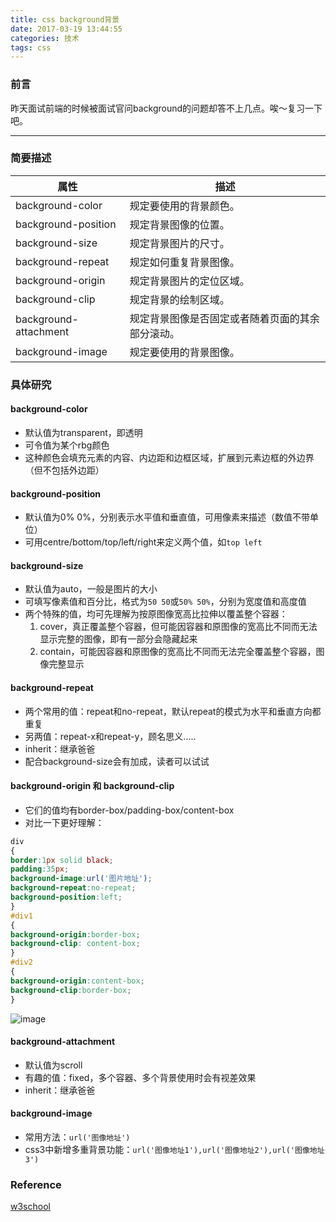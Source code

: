 ```yaml
---
title: css background背景
date: 2017-03-19 13:44:55
categories: 技术
tags: css
---
```


### 前言

昨天面试前端的时候被面试官问background的问题却答不上几点。唉～复习一下吧。

---

### 简要描述

属性 | 描述
---|---
background-color	  |  规定要使用的背景颜色。
background-position	  |  规定背景图像的位置。
background-size	      |  规定背景图片的尺寸。
background-repeat	  |  规定如何重复背景图像。
background-origin	  |  规定背景图片的定位区域。
background-clip	      |  规定背景的绘制区域。
background-attachment |	 规定背景图像是否固定或者随着页面的其余部分滚动。
background-image	  |  规定要使用的背景图像。

<!--more-->

### 具体研究

#### background-color 

- 默认值为transparent，即透明
- 可令值为某个rbg颜色
- 这种颜色会填充元素的内容、内边距和边框区域，扩展到元素边框的外边界（但不包括外边距）

#### background-position

- 默认值为0% 0%，分别表示水平值和垂直值，可用像素来描述（数值不带单位）
- 可用centre/bottom/top/left/right来定义两个值，如```top left```

#### background-size

- 默认值为auto，一般是图片的大小
- 可填写像素值和百分比，格式为```50 50```或```50% 50%```，分别为宽度值和高度值
- 两个特殊的值，均可先理解为按原图像宽高比拉伸以覆盖整个容器：
    1. cover，真正覆盖整个容器，但可能因容器和原图像的宽高比不同而无法显示完整的图像，即有一部分会隐藏起来
    2. contain，可能因容器和原图像的宽高比不同而无法完全覆盖整个容器，图像完整显示

#### background-repeat

- 两个常用的值：repeat和no-repeat，默认repeat的模式为水平和垂直方向都重复
- 另两值：repeat-x和repeat-y，顾名思义.....
- inherit：继承爸爸
- 配合background-size会有加成，读者可以试试

#### background-origin 和 background-clip

- 它们的值均有border-box/padding-box/content-box
- 对比一下更好理解：

```css
div
{
border:1px solid black;
padding:35px;
background-image:url('图片地址');
background-repeat:no-repeat;
background-position:left;
}
#div1
{
background-origin:border-box;
background-clip: content-box;
}
#div2
{
background-origin:content-box;
background-clip:border-box;
}
```

![image](http://note.youdao.com/yws/public/resource/113e0fe5a3b748ab7ad319ffa5af2995/xmlnote/WEB50f14979d6aca93e8e78c96a56aad7a7/WEBRESOURCEbef7b54677049f8d51251fb714a0b905/2292)

#### background-attachment

- 默认值为scroll
- 有趣的值：fixed，多个容器、多个背景使用时会有视差效果
- inherit：继承爸爸

#### background-image

- 常用方法：```url('图像地址')```
- css3中新增多重背景功能：```url('图像地址1'),url('图像地址2'),url('图像地址3')```

### Reference

[w3school](http://www.w3school.com.cn/cssref/index.asp#background)
